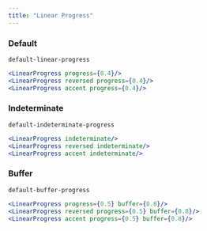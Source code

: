 ```yaml
---
title: "Linear Progress"
---
```


### Default
```react-snippet
default-linear-progress
```
```jsx
<LinearProgress progress={0.4}/>
<LinearProgress reversed progress={0.4}/>
<LinearProgress accent progress={0.4}/>
```

### Indeterminate
```react-snippet
default-indeterminate-progress
```
```jsx
<LinearProgress indeterminate/>
<LinearProgress reversed indeterminate/>
<LinearProgress accent indeterminate/>
```
### Buffer
```react-snippet
default-buffer-progress
```
```jsx
<LinearProgress progress={0.5} buffer={0.8}/>
<LinearProgress reversed progress={0.5} buffer={0.8}/>
<LinearProgress accent progress={0.5} buffer={0.8}/>
```
